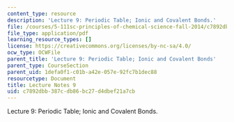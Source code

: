 ```yaml
---
content_type: resource
description: 'Lecture 9: Periodic Table; Ionic and Covalent Bonds.'
file: /courses/5-111sc-principles-of-chemical-science-fall-2014/c7892dbb387cdb86bc27d4dbef21a7cb_MIT5_111F14_Lec9.pdf
file_type: application/pdf
learning_resource_types: []
license: https://creativecommons.org/licenses/by-nc-sa/4.0/
ocw_type: OCWFile
parent_title: 'Lecture 9: Periodic Table; Ionic and Covalent Bonds'
parent_type: CourseSection
parent_uid: 1defa0f1-c01b-a42e-057e-92fc7b1dec88
resourcetype: Document
title: Lecture Notes 9
uid: c7892dbb-387c-db86-bc27-d4dbef21a7cb
---
```

Lecture 9: Periodic Table; Ionic and Covalent Bonds.